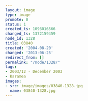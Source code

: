 ```yaml
---
layout: image
type: image
promote: 0
status: 1
created_ts: 1093016566
changed_ts: 1372159459
node_id: 1328
title: 03840
created: '2004-08-20'
changed: '2013-06-25'
redirect_from: []
permalink: "/node/1328/"
tags:
- 2003/12 - December 2003
- Karamea
images:
- src: image/images/03840-1328.jpg
  name: 03840-1328.jpg
---
```



